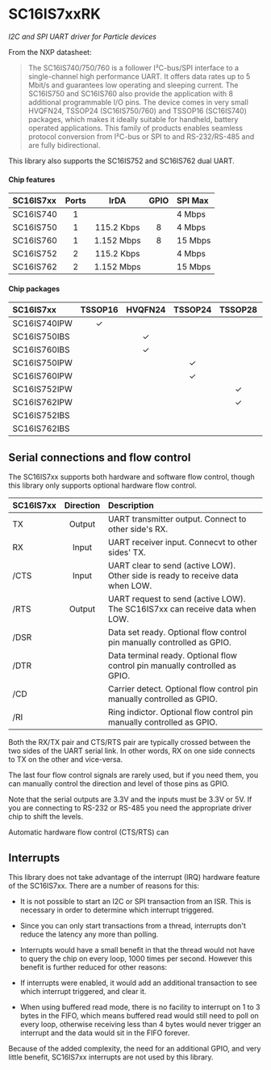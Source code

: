 # SC16IS7xxRK

*I2C and SPI UART driver for Particle devices*

From the NXP datasheet:

> The SC16IS740/750/760 is a follower I²C-bus/SPI interface to a single-channel high performance UART. It offers data rates up to 5 Mbit/s and guarantees low operating and sleeping current. The SC16IS750 and SC16IS760 also provide the application with 8 additional programmable I/O pins. The device comes in very small HVQFN24, TSSOP24 (SC16IS750/760) and TSSOP16 (SC16IS740) packages, which makes it ideally suitable for handheld, battery operated applications. This family of products enables seamless protocol conversion from I²C-bus or SPI to and RS-232/RS-485 and are fully bidirectional.

This library also supports the SC16IS752 and SC16IS762 dual UART.

#### Chip features

| SC16IS7xx | Ports | IrDA       | GPIO  | SPI Max |
| :-------- | :---: | :--------: | :---: |:------- |
| SC16IS740 | 1     |            |       | 4 Mbps  |
| SC16IS750 | 1     | 115.2 Kbps | 8     | 4 Mbps  |
| SC16IS760 | 1     | 1.152 Mbps | 8     | 15 Mbps | 
| SC16IS752 | 2     | 115.2 Kbps |       | 4 Mbps  |
| SC16IS762 | 2     | 1.152 Mbps |       | 15 Mbps |


#### Chip packages

| SC16IS7xx    | TSSOP16 | HVQFN24 | TSSOP24 | TSSOP28 | HVQFN32 |
| :----------- | :-----: | :-----: | :-----: | :-----: | :-----: |
| SC16IS740IPW | &check; |         |         |         |         |
| SC16IS750IBS |         | &check; |         |         |         |
| SC16IS760IBS |         | &check; |         |         |         |
| SC16IS750IPW |         |         | &check; |         |         |
| SC16IS760IPW |         |         | &check; |         |         |
| SC16IS752IPW |         |         |         | &check; |         |
| SC16IS762IPW |         |         |         | &check; |         |
| SC16IS752IBS |         |         |         |         | &check; |
| SC16IS762IBS |         |         |         |         | &check; |


## Serial connections and flow control

The SC16IS7xx supports both hardware and software flow control, though this library only supports optional hardware flow control.

| SC16IS7xx | Direction | Description | 
| :-------- | :-------: | :--- |
| TX        | Output    | UART transmitter output. Connect to other side's RX. |
| RX        | Input     | UART receiver input. Connecvt to other sides' TX. |
| /CTS      | Input     | UART clear to send (active LOW). Other side is ready to receive data when LOW. |
| /RTS      | Output    | UART request to send (active LOW). The SC16IS7xx can receive data when LOW. |
| /DSR      |           | Data set ready. Optional flow control pin manually controlled as GPIO. |
| /DTR      |           | Data terminal ready. Optional flow control pin manually controlled as GPIO. |
| /CD       |           | Carrier detect. Optional flow control pin manually controlled as GPIO. |
| /RI       |           | Ring indictor. Optional flow control pin manually controlled as GPIO. |

Both the RX/TX pair and CTS/RTS pair are typically crossed between the two sides of the UART serial link. In other words, 
RX on one side connects to TX on the other and vice-versa.

The last four flow control signals are rarely used, but if you need them, you can manually control the direction and level of those pins as GPIO. 

Note that the serial outputs are 3.3V and the inputs must be 3.3V or 5V. If you are connecting to RS-232 or RS-485 you need the appropriate driver chip to shift the levels. 

Automatic hardware flow control (CTS/RTS) can

## Interrupts

This library does not take advantage of the interrupt (IRQ) hardware feature of the SC16IS7xx. There are a number of reasons for this:

- It is not possible to start an I2C or SPI transaction from an ISR. This is necessary in order to determine which interrupt triggered.

- Since you can only start transactions from a thread, interrupts don't reduce the latency any more than polling.

- Interrupts would have a small benefit in that the thread would not have to query the chip on every loop, 1000 times per second. However this benefit is further reduced for other reasons:

- If interrupts were enabled, it would add an additional transaction to see which interrupt triggered, and clear it.

- When using buffered read mode, there is no facility to interrupt on 1 to 3 bytes in the FIFO, which means buffered read would still need to poll on every loop, otherwise receiving less than 4 bytes would never trigger an interrupt and the data would sit in the FIFO forever.

Because of the added complexity, the need for an additional GPIO, and very little benefit, SC16IS7xx interrupts are not used by this library.
